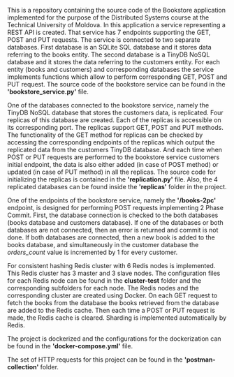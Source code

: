 This is a repository containing the source code of the Bookstore application implemented for the purpose of the Distributed Systems course at the Technical University of Moldova. In this application a service representing a REST API is created. 
That service has 7 endpoints supporting the GET, POST and PUT requests. The service is connected to two separate databases. First database is an SQLite SQL database and it stores data referring to the books entity. 
The second database is a TinyDB NoSQL database and it stores the data referring to the customers entity. For each entity (books and customers) and corresponding databases the service implements functions which allow to perform corresponding GET, POST and PUT request. 
The source code of the bookstore service can be found in the **'bookstore_service.py'** file.

One of the databases connected to the bookstore service, namely the TinyDB NoSQL database that stores the customers data, is replicated. Four replicas of this database are created. Each of the replicas is accessible on its corresponding port. 
The replicas support GET, POST and PUT methods. The functionality of the GET method for replicas can be checked by accessing the corresponding endpoints of the replicas which output the replicated data from the customers TinyDB database. 
And each time when POST or PUT requests are performed to the bookstore service customers initial endpoint, the data is also either added (in case of POST method) or updated (in case of PUT method) in all the replicas. 
The source code for initializing the replicas is contained in the **'replication.py'** file. Also, the 4 replicated databases can be found inside the **'replicas'** folder in the project.

One of the endpoints of the bookstore service, namely the **'/books-2pc'** endpoint, is designed for performing POST requests implementing 2 Phase Commit. 
First, the database connection is checked to the both databases (books database and customers database). If one of the databases or both databases are not connected, then an error is returned and commit is not done. 
If both databases are connected, then a new book is added to the books database, and simultaneously in the customer database the *orders_count* value is incremented by 1 for every customer. 

For consistent hashing Redis cluster with 6 Redis nodes is implemented. This Redis cluster has 3 master and 3 slave nodes. The configuration files for each Redis node can be found in the **cluster-test** folder and the corresponding subfolders for each node. 
The Redis nodes and the corresponding cluster are created using Docker.
On each GET request to fetch the books from the database the books retrieved from the database are added to the Redis cache. 
Then each time a POST or PUT request is made, the Redis cache is cleared. Sharding is implemented automatically by Redis. 

The project is dockerized and the configurations for the dockerization can be found in the **'docker-compose.yml'** file. 

The set of HTTP requests for this project can be found in the **'postman-collection'** folder.
